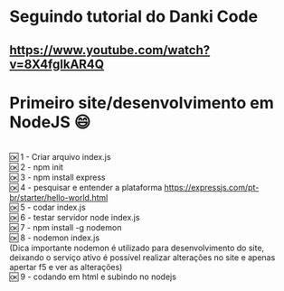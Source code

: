 # Seguindo tutorial do Danki Code
## https://www.youtube.com/watch?v=8X4fglkAR4Q

# Primeiro site/desenvolvimento em NodeJS 😄

</br> 🆗 1 - Criar arquivo index.js
</br> 🆗 2 - npm init
</br> 🆗 3 - npm install express
</br> 🆗 4 - pesquisar e entender a plataforma https://expressjs.com/pt-br/starter/hello-world.html
</br> 🆗 5 - codar index.js
</br> 🆗 6 - testar servidor node index.js
</br> 🆗 7 - npm install -g nodemon
</br> 🆗 8 - nodemon index.js
    </br> (Dica importante nodemon é utilizado para desenvolvimento do site, deixando o serviço ativo é possível realizar alterações no site e apenas apertar f5 e ver as alterações)
</br> 🆗 9 - codando em html e subindo no nodejs